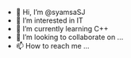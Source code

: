 - 👋 Hi, I’m @syamsaSJ
- 👀 I’m interested in IT
- 🌱 I’m currently learning C++
- 💞️ I’m looking to collaborate on ...
- 📫 How to reach me ...

<!---
syamsaSJ/syamsaSJ is a ✨ special ✨ repository because its `README.md` (this file) appears on your GitHub profile.
You can click the Preview link to take a look at your changes.
--->
